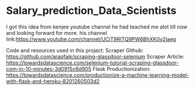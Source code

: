 # Salary_prediction_Data_Scientists

I got this idea from kenjee youtube channel 
he had teached me alot till now and looking forward for more.
his channel link:https://www.youtube.com/channel/UCiT9RITQ9PW6BhXK0y2jaeg

Code and resources used in this project:
Scraper Github: https://github.com/arapfaik/scraping-glassdoor-selenium
Scraper Article: https://towardsdatascience.com/selenium-tutorial-scraping-glassdoor-com-in-10-minutes-3d0915c6d905
Flask Productionization: https://towardsdatascience.com/productionize-a-machine-learning-model-with-flask-and-heroku-8201260503d2
